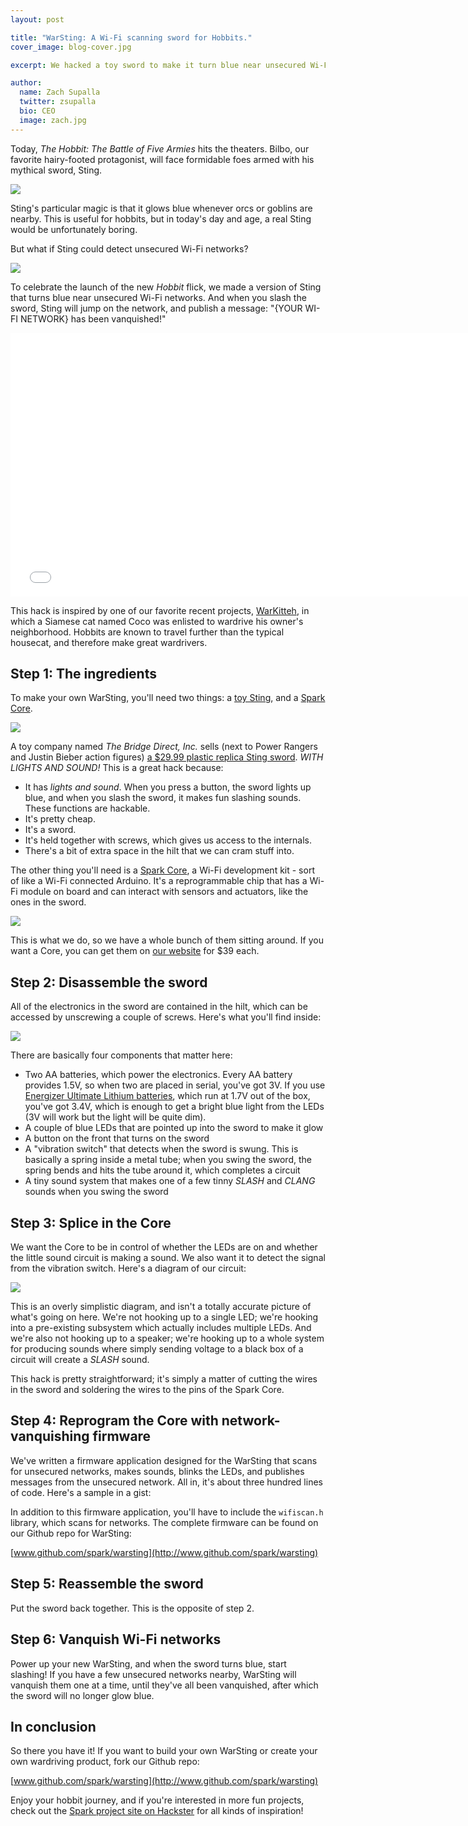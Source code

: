 ```yaml
---
layout: post

title: "WarSting: A Wi-Fi scanning sword for Hobbits."
cover_image: blog-cover.jpg

excerpt: We hacked a toy sword to make it turn blue near unsecured Wi-Fi networks.

author:
  name: Zach Supalla
  twitter: zsupalla
  bio: CEO
  image: zach.jpg
---
```


Today, *The Hobbit: The Battle of Five Armies* hits the theaters. Bilbo, our favorite hairy-footed protagonist, will face formidable foes armed with his mythical sword, Sting.

<div class="full"><img src="{{ site.url }}/images/bilbo-sting.jpg"></div>

Sting's particular magic is that it glows blue whenever orcs or goblins are nearby. This is useful for hobbits, but in today's day and age, a real Sting would be unfortunately boring.

But what if Sting could detect unsecured Wi-Fi networks?

<div class="full"><img src="{{ site.url }}/images/sting-meme.jpg"></div>

To celebrate the launch of the new *Hobbit* flick, we made a version of Sting that turns blue near unsecured Wi-Fi networks. And when you slash the sword, Sting will jump on the network, and publish a message: "{YOUR WI-FI NETWORK} has been vanquished!"

<div class="full"><iframe width="750" height="422" src="//www.youtube.com/embed/rmjkUv5OtLM" frameborder="0" allowfullscreen="allowfullscreen">&nbsp;</iframe></div>

This hack is inspired by one of our favorite recent projects, [WarKitteh](http://www.wired.com/2014/08/how-to-use-your-cat-to-hack-your-neighbors-wi-fi/), in which a Siamese cat named Coco was enlisted to wardrive his owner's neighborhood. Hobbits are known to travel further than the typical housecat, and therefore make great wardrivers.

## Step 1: The ingredients

To make your own WarSting, you'll need two things: a [toy Sting](http://www.amazon.com/The-Bridge-Direct-Hobbit-Deluxe/dp/B008914XZA/), and a [Spark Core](https://store.spark.io).

<div class="full"><img src="{{ site.url }}/images/knolling-sting-topdown.jpg"></div>

A toy company named *The Bridge Direct, Inc.* sells (next to Power Rangers and Justin Bieber action figures) [a $29.99 plastic replica Sting sword](http://www.amazon.com/gp/product/B008914XZA/). *WITH LIGHTS AND SOUND!* This is a great hack because:

- It has *lights and sound*. When you press a button, the sword lights up blue, and when you slash the sword, it makes fun slashing sounds. These functions are hackable.
- It's pretty cheap.
- It's a sword.
- It's held together with screws, which gives us access to the internals.
- There's a bit of extra space in the hilt that we can cram stuff into.

The other thing you'll need is a [Spark Core](https://store.spark.io), a Wi-Fi development kit - sort of like a Wi-Fi connected Arduino. It's a reprogrammable chip that has a Wi-Fi module on board and can interact with sensors and actuators, like the ones in the sword.

<div class="full"><img src="{{ site.url }}/images/core-and-hilt.jpg"></div>

This is what we do, so we have a whole bunch of them sitting around. If you want a Core, you can get them on [our website](https://store.spark.io) for $39 each.

## Step 2: Disassemble the sword

All of the electronics in the sword are contained in the hilt, which can be accessed by unscrewing a couple of screws. Here's what you'll find inside:

<div class="full"><img src="{{ site.url }}/images/closeup-hilt.jpg"></div>

There are basically four components that matter here:

- Two AA batteries, which power the electronics. Every AA battery provides 1.5V, so when two are placed in serial, you've got 3V. If you use [Energizer Ultimate Lithium batteries](http://www.amazon.com/Energizer-L91BP-8-Ultimate-Lithium-Battery/dp/B0000DC4EL/), which run at 1.7V out of the box, you've got 3.4V, which is enough to get a bright blue light from the LEDs (3V will work but the light will be quite dim).
- A couple of blue LEDs that are pointed up into the sword to make it glow
- A button on the front that turns on the sword
- A "vibration switch" that detects when the sword is swung. This is basically a spring inside a metal tube; when you swing the sword, the spring bends and hits the tube around it, which completes a circuit
- A tiny sound system that makes one of a few tinny *SLASH* and *CLANG* sounds when you swing the sword

## Step 3: Splice in the Core

We want the Core to be in control of whether the LEDs are on and whether the little sound circuit is making a sound. We also want it to detect the signal from the vibration switch. Here's a diagram of our circuit:

<div class="full"><img src="{{ site.url }}/images/warsting-schematic.png"></div>

This is an overly simplistic diagram, and isn't a totally accurate picture of what's going on here. We're not hooking up to a single LED; we're hooking into a pre-existing subsystem which actually includes multiple LEDs. And we're also not hooking up to a speaker; we're hooking up to a whole system for producing sounds where simply sending voltage to a black box of a circuit will create a *SLASH* sound.

This hack is pretty straightforward; it's simply a matter of cutting the wires in the sword and soldering the wires to the pins of the Spark Core.


## Step 4: Reprogram the Core with network-vanquishing firmware

We've written a firmware application designed for the WarSting that scans for unsecured networks, makes sounds, blinks the LEDs, and publishes messages from the unsecured network. All in, it's about three hundred lines of code. Here's a sample in a gist:

<script src="https://gist.github.com/zsup/bfa7726adf375f4a744f.js"></script>

In addition to this firmware application, you'll have to include the `wifiscan.h` library, which scans for networks. The complete firmware can be found on our Github repo for WarSting:

[www.github.com/spark/warsting](http://www.github.com/spark/warsting)

## Step 5: Reassemble the sword

Put the sword back together. This is the opposite of step 2.

## Step 6: Vanquish Wi-Fi networks

Power up your new WarSting, and when the sword turns blue, start slashing! If you have a few unsecured networks nearby, WarSting will vanquish them one at a time, until they've all been vanquished, after which the sword will no longer glow blue.

## In conclusion

So there you have it! If you want to build your own WarSting or create your own wardriving product, fork our Github repo:

[www.github.com/spark/warsting](http://www.github.com/spark/warsting)

Enjoy your hobbit journey, and if you're interested in more fun projects, check out the [Spark project site on Hackster](http://spark.hackster.io) for all kinds of inspiration!
